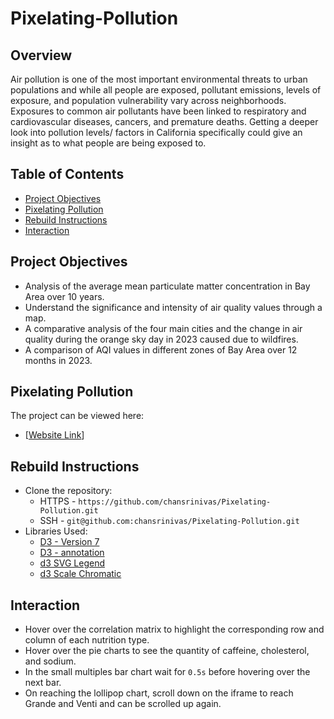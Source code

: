 # Pixelating-Pollution

## Overview

Air pollution is one of the most important environmental threats to urban populations and while all people are exposed, pollutant emissions, levels of exposure, and population vulnerability vary across neighborhoods. Exposures to common air pollutants have been linked to respiratory and cardiovascular diseases, cancers, and premature deaths. Getting a deeper look into pollution levels/ factors in California specifically could give an insight as to what people are being exposed to.


## Table of Contents

- [Project Objectives](#project-objectives)
- [Pixelating Pollution](#pixelating-pollution)
- [Rebuild Instructions](#rebuild-instructions)
- [Interaction](#libraries)

## Project Objectives

+ Analysis of the average mean particulate matter concentration in Bay Area over 10 years. 
+ Understand the significance and intensity of air quality values through a map. 
+ A comparative analysis of the four main cities and the change in air quality during the orange sky day in 2023 caused due to wildfires.
+ A comparison of AQI values in different zones of Bay Area over 12 months in 2023. 



## Pixelating Pollution

The project can be viewed here:

+ [[Website Link](https://chansrinivas.github.io/Pixelating-Pollution/)]


## Rebuild Instructions
+ Clone the repository: 
  + HTTPS - `https://github.com/chansrinivas/Pixelating-Pollution.git`
  + SSH - `git@github.com:chansrinivas/Pixelating-Pollution.git`
+ Libraries Used:
  + [D3 - Version 7](https://d3js.org)
  + [D3 - annotation](https://d3-annotation.susielu.com/)
  + [d3 SVG Legend](https://d3-legend.susielu.com)
  + [d3 Scale Chromatic](https://github.com/d3/d3-scale-chromatic)

## Interaction
+ Hover over the correlation matrix to highlight the corresponding row and column of each nutrition type.
+ Hover over the pie charts to see the quantity of caffeine, cholesterol, and sodium.
+ In the small multiples bar chart wait for `0.5s` before hovering over the next bar.
+ On reaching the lollipop chart, scroll down on the iframe to reach Grande and Venti and can be scrolled up again.
